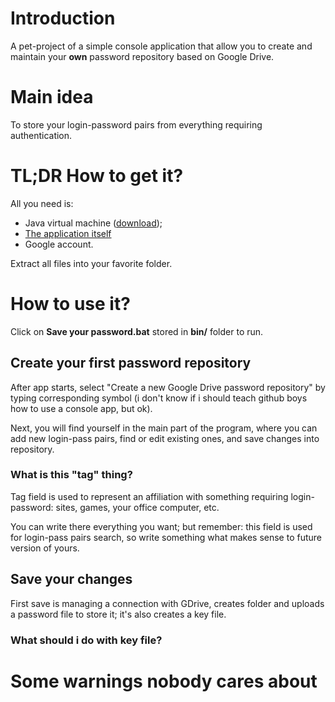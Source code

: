# Introduction
A pet-project of a simple console application that allow you to create and maintain your **own** password repository based on Google Drive.

# Main idea
To store your login-password pairs from everything requiring authentication.

# TL;DR How to get it?
All you need is:
- Java virtual machine ([download](https://www.google.com));
- [The application itself](https://drive.google.com/file/d/1ipiAeO5dnBuWN0cZ6QFri690GKKuR7TQ/view?usp=sharing)
- Google account.

Extract all files into your favorite folder.

# How to use it?
Click on **Save your password.bat** stored in **bin/** folder to run.

## Create your first password repository
After app starts, select "Create a new Google Drive password repository" by typing corresponding symbol 
(i don't know if i should teach github boys how to use a console app, but ok).

Next, you will find yourself in the main part of the program, where you can add new login-pass pairs, find or edit existing ones, and save changes into repository.

### What is this "tag" thing?
Tag field is used to represent an affiliation with something requiring login-password: sites, games, your office computer, etc.

You can write there everything you want; but remember: this field is used for login-pass pairs search, so write something what makes sense to future version of yours.

## Save your changes
First save is managing a connection with GDrive, creates folder and uploads a password file to store it; it's also creates a key file.

### What should i do with key file?


# Some warnings nobody cares about
